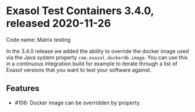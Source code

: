 # Exasol Test Containers 3.4.0, released 2020-11-26

Code name: Matrix testing

In the 3.4.0 release we added the ability to override the docker image used via the Java system property `com.exasol.dockerdb.image`. You can use this in a continuous integration build for example to iterate through a list of Exasol versions that you want to test your software against.
 
## Features
 
* #106: Docker image can be overridden by property.
